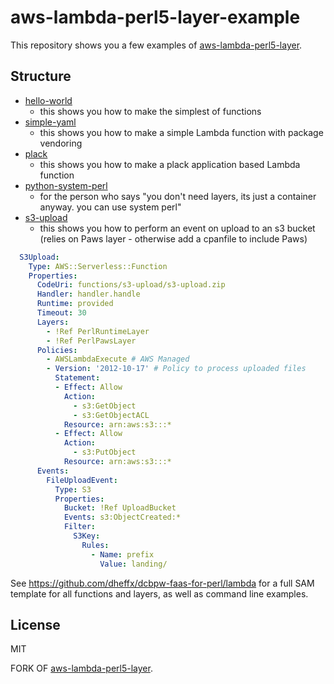 aws-lambda-perl5-layer-example
==

This repository shows you a few examples of [aws-lambda-perl5-layer](https://github.com/dheffx/aws-lambda-perl5-layer).

Structure
--

- [hello-world](./hello-world)
  - this shows you how to make the simplest of functions
- [simple-yaml](./simpl-yaml)
  - this shows you how to make a simple Lambda function with package vendoring
- [plack](./plack)
  - this shows you how to make a plack application based Lambda function
- [python-system-perl](./python-system-perl)
  - for the person who says "you don't need layers, its just a container anyway. you can use system perl"
- [s3-upload](./s3-upload)
  - this shows you how to perform an event on upload to an s3 bucket (relies on Paws layer - otherwise add a cpanfile to include Paws)

```yaml
  S3Upload:
    Type: AWS::Serverless::Function
    Properties:
      CodeUri: functions/s3-upload/s3-upload.zip
      Handler: handler.handle
      Runtime: provided
      Timeout: 30
      Layers:
        - !Ref PerlRuntimeLayer
        - !Ref PerlPawsLayer
      Policies:
        - AWSLambdaExecute # AWS Managed
        - Version: '2012-10-17' # Policy to process uploaded files
          Statement:
          - Effect: Allow
            Action:
              - s3:GetObject
              - s3:GetObjectACL
            Resource: arn:aws:s3:::*
          - Effect: Allow
            Action:
              - s3:PutObject
            Resource: arn:aws:s3:::*
      Events:
        FileUploadEvent:
          Type: S3
          Properties:
            Bucket: !Ref UploadBucket
            Events: s3:ObjectCreated:*
            Filter:
              S3Key:
                Rules:
                  - Name: prefix
                    Value: landing/
```

See https://github.com/dheffx/dcbpw-faas-for-perl/lambda for a full SAM template for all functions and layers, as well as command line examples.

License
--

MIT

FORK OF [aws-lambda-perl5-layer](https://github.com/moznion/aws-lambda-perl5-layer).